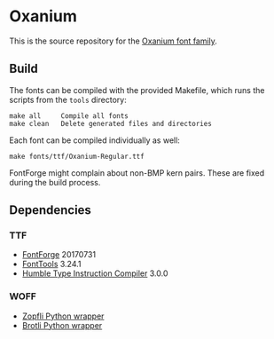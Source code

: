 Oxanium
=======

This is the source repository for the
[Oxanium font family](https://sev.dev/fonts/oxanium).


Build
-----

The fonts can be compiled with the provided Makefile,
which runs the scripts from the `tools` directory:

```
make all     Compile all fonts
make clean   Delete generated files and directories
```

Each font can be compiled individually as well:

```
make fonts/ttf/Oxanium-Regular.ttf
```

FontForge might complain about non-BMP kern pairs.
These are fixed during the build process.


Dependencies
------------

### TTF

- [FontForge](https://fontforge.github.io) 20170731
- [FontTools](https://github.com/fonttools/fonttools) 3.24.1
- [Humble Type Instruction Compiler](https://gitlab.com/sev/htic) 3.0.0

### WOFF

- [Zopfli Python wrapper](https://pypi.python.org/pypi/zopfli)
- [Brotli Python wrapper](https://pypi.python.org/pypi/Brotli)
